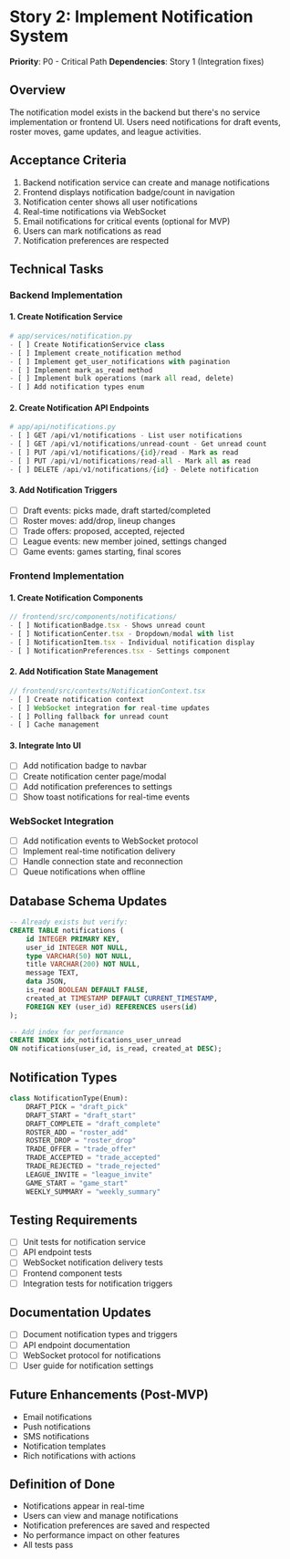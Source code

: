 # Story 2: Implement Notification System

**Priority**: P0 - Critical Path
**Dependencies**: Story 1 (Integration fixes)

## Overview
The notification model exists in the backend but there's no service implementation or frontend UI. Users need notifications for draft events, roster moves, game updates, and league activities.

## Acceptance Criteria
1. Backend notification service can create and manage notifications
2. Frontend displays notification badge/count in navigation
3. Notification center shows all user notifications
4. Real-time notifications via WebSocket
5. Email notifications for critical events (optional for MVP)
6. Users can mark notifications as read
7. Notification preferences are respected

## Technical Tasks

### Backend Implementation

#### 1. Create Notification Service
```python
# app/services/notification.py
- [ ] Create NotificationService class
- [ ] Implement create_notification method
- [ ] Implement get_user_notifications with pagination
- [ ] Implement mark_as_read method
- [ ] Implement bulk operations (mark all read, delete)
- [ ] Add notification types enum
```

#### 2. Create Notification API Endpoints
```python
# app/api/notifications.py
- [ ] GET /api/v1/notifications - List user notifications
- [ ] GET /api/v1/notifications/unread-count - Get unread count
- [ ] PUT /api/v1/notifications/{id}/read - Mark as read
- [ ] PUT /api/v1/notifications/read-all - Mark all as read
- [ ] DELETE /api/v1/notifications/{id} - Delete notification
```

#### 3. Add Notification Triggers
- [ ] Draft events: picks made, draft started/completed
- [ ] Roster moves: add/drop, lineup changes
- [ ] Trade offers: proposed, accepted, rejected
- [ ] League events: new member joined, settings changed
- [ ] Game events: games starting, final scores

### Frontend Implementation

#### 1. Create Notification Components
```typescript
// frontend/src/components/notifications/
- [ ] NotificationBadge.tsx - Shows unread count
- [ ] NotificationCenter.tsx - Dropdown/modal with list
- [ ] NotificationItem.tsx - Individual notification display
- [ ] NotificationPreferences.tsx - Settings component
```

#### 2. Add Notification State Management
```typescript
// frontend/src/contexts/NotificationContext.tsx
- [ ] Create notification context
- [ ] WebSocket integration for real-time updates
- [ ] Polling fallback for unread count
- [ ] Cache management
```

#### 3. Integrate Into UI
- [ ] Add notification badge to navbar
- [ ] Create notification center page/modal
- [ ] Add notification preferences to settings
- [ ] Show toast notifications for real-time events

### WebSocket Integration
- [ ] Add notification events to WebSocket protocol
- [ ] Implement real-time notification delivery
- [ ] Handle connection state and reconnection
- [ ] Queue notifications when offline

## Database Schema Updates
```sql
-- Already exists but verify:
CREATE TABLE notifications (
    id INTEGER PRIMARY KEY,
    user_id INTEGER NOT NULL,
    type VARCHAR(50) NOT NULL,
    title VARCHAR(200) NOT NULL,
    message TEXT,
    data JSON,
    is_read BOOLEAN DEFAULT FALSE,
    created_at TIMESTAMP DEFAULT CURRENT_TIMESTAMP,
    FOREIGN KEY (user_id) REFERENCES users(id)
);

-- Add index for performance
CREATE INDEX idx_notifications_user_unread
ON notifications(user_id, is_read, created_at DESC);
```

## Notification Types
```python
class NotificationType(Enum):
    DRAFT_PICK = "draft_pick"
    DRAFT_START = "draft_start"
    DRAFT_COMPLETE = "draft_complete"
    ROSTER_ADD = "roster_add"
    ROSTER_DROP = "roster_drop"
    TRADE_OFFER = "trade_offer"
    TRADE_ACCEPTED = "trade_accepted"
    TRADE_REJECTED = "trade_rejected"
    LEAGUE_INVITE = "league_invite"
    GAME_START = "game_start"
    WEEKLY_SUMMARY = "weekly_summary"
```

## Testing Requirements
- [ ] Unit tests for notification service
- [ ] API endpoint tests
- [ ] WebSocket notification delivery tests
- [ ] Frontend component tests
- [ ] Integration tests for notification triggers

## Documentation Updates
- [ ] Document notification types and triggers
- [ ] API endpoint documentation
- [ ] WebSocket protocol for notifications
- [ ] User guide for notification settings

## Future Enhancements (Post-MVP)
- Email notifications
- Push notifications
- SMS notifications
- Notification templates
- Rich notifications with actions

## Definition of Done
- Notifications appear in real-time
- Users can view and manage notifications
- Notification preferences are saved and respected
- No performance impact on other features
- All tests pass